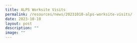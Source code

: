 ```yaml
---
title: ALPS Worksite Visits
permalink: /resources/news/20231010-alps-worksite-visits/
date: 2023-10-10
layout: post
description: ""
image: ""
---
```


